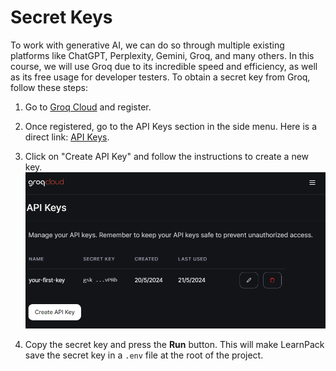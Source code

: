 # Secret Keys
To work with generative AI, we can do so through multiple existing platforms like ChatGPT, Perplexity, Gemini, Groq, and many others. In this course, we will use Groq due to its incredible speed and efficiency, as well as its free usage for developer testers. To obtain a secret key from Groq, follow these steps:

1. Go to [Groq Cloud](https://console.groq.com/playground) and register.

2. Once registered, go to the API Keys section in the side menu. Here is a direct link: [API Keys](https://console.groq.com/keys).

3. Click on "Create API Key" and follow the instructions to create a new key.
![Groq API KEYS](../../.learn/assets/groq-keys.png)
<!-- TODO: CHANGE this link to raw -->

4. Copy the secret key and press the **Run** button. This will make LearnPack save the secret key in a `.env` file at the root of the project.